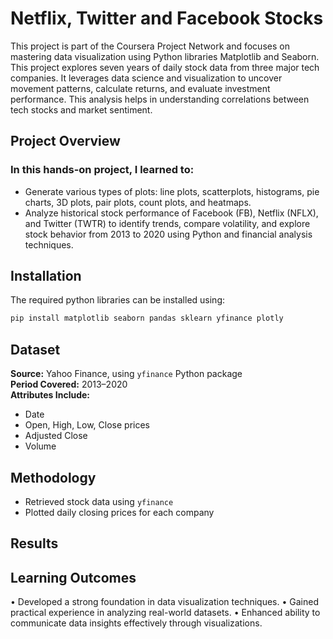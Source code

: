 # Netflix, Twitter and Facebook Stocks
This project is part of the Coursera Project Network and focuses on mastering data visualization using Python libraries Matplotlib and Seaborn.
This project explores seven years of daily stock data from three major tech companies. It leverages data science and visualization to uncover movement patterns, calculate returns, and evaluate investment performance. This analysis helps in understanding correlations between tech stocks and market sentiment.


## Project Overview
### In this hands-on project, I learned to:
-	Generate various types of plots: line plots, scatterplots, histograms, pie charts, 3D plots, pair plots, count plots, and heatmaps.
- Analyze historical stock performance of Facebook (FB), Netflix (NFLX), and Twitter (TWTR) to identify trends, compare volatility, and explore stock behavior from 2013 to 2020 using Python and financial analysis techniques.

## Installation
The required python libraries can be installed using:
```bash
pip install matplotlib seaborn pandas sklearn yfinance plotly
```

## Dataset
**Source:** Yahoo Finance, using `yfinance` Python package  
**Period Covered:** 2013–2020  
**Attributes Include:**
- Date  
- Open, High, Low, Close prices  
- Adjusted Close  
- Volume  

## Methodology
- Retrieved stock data using `yfinance`  
- Plotted daily closing prices for each company 

## Results


## Learning Outcomes
•	Developed a strong foundation in data visualization techniques.
•	Gained practical experience in analyzing real-world datasets.
•	Enhanced ability to communicate data insights effectively through visualizations.

